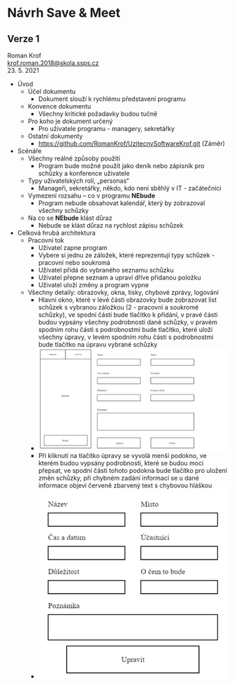 # Návrh Save & Meet
## Verze 1

Roman Krof <br/>
krof.roman.2018@skola.ssps.cz <br/>
23. 5. 2021

* Úvod
  * Účel dokumentu
    * Dokument slouží k rychlému představení programu
  * Konvence dokumentu
    * Všechny kritické požadavky budou tučně
  * Pro koho je dokument určený
    * Pro uživatele programu - managery, sekretářky
  * Ostatní dokumenty
    * https://github.com/RomanKrof/UzitecnySoftwareKrof.git (Záměr)
* Scénáře
  * Všechny reálné způsoby použití
    * Program bude možné použít jako deník nebo zápisník pro schůzky a konference uživatele
  * Typy uživatelských rolí, „personas“
    * Manageři, sekretářky, někdo, kdo není sběhlý v IT - začátečníci
  * Vymezení rozsahu – co v programu **NEbude**
    * Program nebude obsahovat kalendář, který by zobrazoval všechny schůzky
  * Na co se **NEbude** klást důraz
    * Nebude se klást důraz na rychlost zápisu schůzek
* Celková hrubá architektura
  * Pracovní tok
    * Uživatel zapne program
    * Vybere si jednu ze záložek, které reprezentují typy schůzek - pracovní nebo soukromá
    * Uživatel přidá do vybraného seznamu schůzku
    * Uživatel přepne seznam a upraví dříve přidanou položku
    * Uživatel uloží změny a program vypne
  * Všechny detaily: obrazovky, okna, tisky, chybové zprávy, logování
    * Hlavní okno, které v levé části obrazovky bude zobrazovat list schůzek s vybranou záložkou (2 - pracovní a soukromé schůzky), ve spodní části bude tlačitko k přidání, v pravé části budou vypsány všechny podrobnosti dané schůzky, v pravém spodním rohu části s podrobnostmi bude tlačítko, které uloží všechny úpravy, v levém spodním rohu části s podrobnostmi bude tlačítko na úpravu vybrané schůzky
    * ![obrázek 1](https://github.com/RomanKrof/UzitecnySoftwareNavrh/blob/main/N%C3%A1vrh%20hlavn%C3%ADho%20okna.png "Obrázek 1")
    * Při kliknutí na tlačítko úpravy se vyvolá menší podokno, ve kterém budou vypsány podrobnosti, které se budou moci přepsat, ve spodní části tohoto podokna bude tlačítko pro uložení změn schůzky, při chybném zadání informací se u dané informace objeví červeně zbarvený text s chybovou hláškou
    * ![obrázek 2](https://github.com/RomanKrof/UzitecnySoftwareNavrh/blob/main/N%C3%A1vrh%20upravovac%C3%ADho%20a%20p%C5%99id%C3%A1vac%C3%ADho%20okna.png "Obrázek 2")
